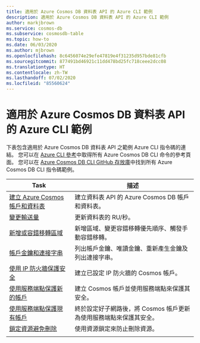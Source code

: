 ```yaml
---
title: 適用於 Azure Cosmos DB 資料表 API 的 Azure CLI 範例
description: 適用於 Azure Cosmos DB 資料表 API 的 Azure CLI 範例
author: markjbrown
ms.service: cosmos-db
ms.subservice: cosmosdb-table
ms.topic: how-to
ms.date: 06/03/2020
ms.author: mjbrown
ms.openlocfilehash: 8c6456074e29efe47819e4f31235d957bde81cfb
ms.sourcegitcommit: 877491bd46921c11dd478bd25fc718ceee2dcc08
ms.translationtype: HT
ms.contentlocale: zh-TW
ms.lasthandoff: 07/02/2020
ms.locfileid: "85560624"
---
```

# <a name="azure-cli-samples-for-azure-cosmos-db-table-api"></a>適用於 Azure Cosmos DB 資料表 API 的 Azure CLI 範例

下表包含適用於 Azure Cosmos DB 資料表 API 之範例 Azure CLI 指令碼的連結。 您可以在 [Azure CLI 參考](/cli/azure/cosmosdb)中取得所有 Azure Cosmos DB CLI 命令的參考頁面。 您可以在 [Azure Cosmos DB CLI GitHub 存放庫](https://github.com/Azure-Samples/azure-cli-samples/tree/master/cosmosdb)中找到所有 Azure Cosmos DB CLI 指令碼範例。

|Task | 描述 |
|---|---|
| [建立 Azure Cosmos 帳戶和資料表](scripts/cli/table/create.md?toc=%2fcli%2fazure%2ftoc.json)| 建立資料表 API 的 Azure Cosmos DB 帳戶和資料表。 |
| [變更輸送量](scripts/cli/table/throughput.md?toc=%2fcli%2fazure%2ftoc.json) | 更新資料表的 RU/秒。|
| [新增或容錯移轉區域](scripts/cli/common/regions.md?toc=%2fcli%2fazure%2ftoc.json) | 新增區域、變更容錯移轉優先順序、觸發手動容錯移轉。|
| [帳戶金鑰和連接字串](scripts/cli/common/keys.md?toc=%2fcli%2fazure%2ftoc.json) | 列出帳戶金鑰、唯讀金鑰、重新產生金鑰及列出連接字串。|
| [使用 IP 防火牆保護安全](scripts/cli/common/ipfirewall.md?toc=%2fcli%2fazure%2ftoc.json)| 建立已設定 IP 防火牆的 Cosmos 帳戶。|
| [使用服務端點保護新的帳戶](scripts/cli/common/service-endpoints.md?toc=%2fcli%2fazure%2ftoc.json)| 建立 Cosmos 帳戶並使用服務端點來保護其安全。|
| [使用服務端點保護現有帳戶](scripts/cli/common/service-endpoints-ignore-missing-vnet.md?toc=%2fcli%2fazure%2ftoc.json)| 終於設定好子網路後，將 Cosmos 帳戶更新為使用服務端點來保護其安全。|
| [鎖定資源避免刪除](scripts/cli/table/lock.md?toc=%2fcli%2fazure%2ftoc.json)| 使用資源鎖定來防止刪除資源。|
|||
